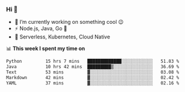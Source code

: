 ### Hi 👋

<!--
**nodejh/nodejh** is a ✨ _special_ ✨ repository because its `README.md` (this file) appears on your GitHub profile.

Here are some ideas to get you started:

- 🔭 I’m currently working on ...
- 🌱 I’m currently learning ...
- 👯 I’m looking to collaborate on ...
- 🤔 I’m looking for help with ...
- 💬 Ask me about ...
- 📫 How to reach me: ...
- 😄 Pronouns: ...
- ⚡ Fun fact: ...
-->

- 🔭 I’m currently working on something cool :wink:
- ⚡ Node.js, Java, Go :thought_balloon:
- 🤖 Serverless, Kubernetes, Cloud Native

📊 **This week I spent my time on**

<!--START_SECTION:waka-->

```txt
Python         15 hrs 7 mins   █████████████░░░░░░░░░░░░   51.83 %
Java           10 hrs 42 mins  █████████▒░░░░░░░░░░░░░░░   36.69 %
Text           53 mins         ▓░░░░░░░░░░░░░░░░░░░░░░░░   03.08 %
Markdown       42 mins         ▓░░░░░░░░░░░░░░░░░░░░░░░░   02.42 %
YAML           37 mins         ▓░░░░░░░░░░░░░░░░░░░░░░░░   02.16 %
```

<!--END_SECTION:waka-->


<!--
:traffic_light: **Visitors**

![visitors](https://visitor-badge.glitch.me/badge?page_id=nodejh.nodejh)
-->
